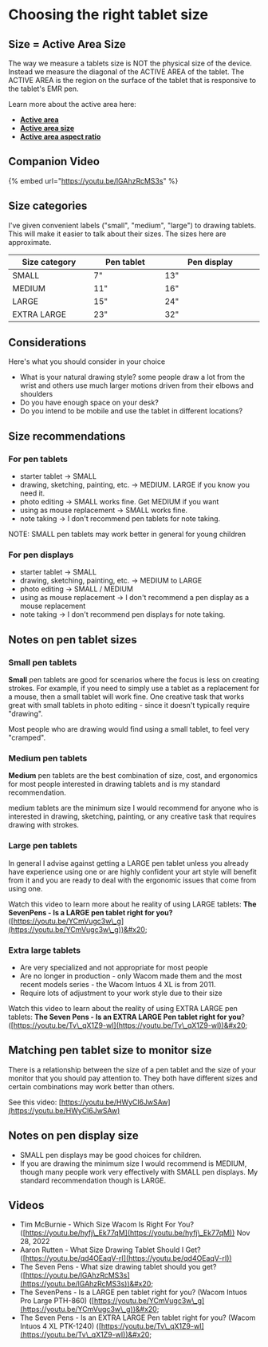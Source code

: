 # Choosing the right tablet size

## Size = Active Area Size

The way we measure a tablets size is NOT the physical size of the device. Instead we measure the diagonal of the ACTIVE AREA of the tablet. The ACTIVE AREA is the region on the surface of the tablet that is responsive to the tablet's EMR pen.

Learn more about the active area here:

* [**Active area**](active-area.md) &#x20;
* [**Active area size**](active-area-size.md)
* [**Active area aspect ratio**](active-area-aspect-ratio.md)

## Companion Video

{% embed url="https://youtu.be/lGAhzRcMS3s" %}



## Size categories

I've given convenient labels ("small", "medium", "large") to drawing tablets. This will make it easier to talk about their sizes. The sizes here are approximate.

<table><thead><tr><th width="188">Size category</th><th width="170.33333333333331">Pen tablet</th><th width="249.66666666666669">Pen display</th></tr></thead><tbody><tr><td>SMALL</td><td>7"</td><td>13"</td></tr><tr><td>MEDIUM</td><td>11"</td><td>16"</td></tr><tr><td>LARGE</td><td>15"</td><td>24"</td></tr><tr><td>EXTRA LARGE</td><td>23"</td><td>32"</td></tr></tbody></table>

## Considerations

Here's what you should consider in your choice

* What is your natural drawing style? some people draw a lot from the wrist and others use much larger motions driven from their elbows and shoulders
* Do you have enough space on your desk?
* Do you intend to be mobile and use the tablet in different locations?

## Size recommendations

### For pen tablets

* starter tablet -> SMALL&#x20;
* drawing, sketching, painting, etc. -> MEDIUM. LARGE if you know you need it.
* photo editing -> SMALL works fine. Get MEDIUM if you want
* using as mouse replacement -> SMALL works fine.&#x20;
* note taking -> I don't recommend pen tablets for note taking.

NOTE: SMALL pen tablets may work better in general for young children

### For pen displays

* starter tablet -> SMALL&#x20;
* drawing, sketching, painting, etc. -> MEDIUM to LARGE&#x20;
* photo editing -> SMALL / MEDIUM&#x20;
* using as mouse replacement -> I don't recommend a pen display as a mouse replacement
* note taking -> I don't recommend pen displays for note taking.

## Notes on pen tablet sizes&#x20;

### **Small pen tablets**

**Small** pen tablets are good for scenarios where the focus is less on creating strokes. For example, if you need to simply use a tablet as a replacement for a mouse, then a small tablet will work fine. One creative task that works great with small tablets in photo editing - since it doesn't typically require "drawing".&#x20;

Most people who are drawing would find using a small tablet, to feel very "cramped".

### Medium pen tablets

**Medium** pen tablets are the best combination of size, cost, and ergonomics for most people interested in drawing tablets and is my standard recommendation.

medium tablets are the minimum size I would recommend for anyone who is interested in drawing, sketching, painting, or any creative task that requires drawing with strokes.

### Large pen tablets

In general I advise against getting a LARGE pen tablet unless you already have experience using one or are highly confident your art style will benefit from it and you are ready to deal with the ergonomic issues that come from using one.

Watch this video to learn more about he reality of using LARGE tablets: **The SevenPens - Is a LARGE pen tablet right for you?** ([https://youtu.be/YCmVugc3w\_g](https://youtu.be/YCmVugc3w\_g))&#x20;

### Extra large tablets

* Are very specialized and not appropriate for most people
* Are no longer in production -  only Wacom made them and the most recent models series - the Wacom Intuos 4 XL is from 2011.
* Require lots of adjustment to your work style due to their size

Watch this video to learn about the reality of using EXTRA LARGE pen tablets: **The Seven Pens - Is an EXTRA LARGE Pen tablet right for you**? ([https://youtu.be/Tv\_qX1Z9-wI](https://youtu.be/Tv\_qX1Z9-wI))&#x20;

## Matching pen tablet size to monitor size

There is a relationship between the size of a pen tablet and the size of your monitor that you should pay attention to. They both have different sizes and certain combinations may work better than others.

See this video: [https://youtu.be/HWyCl6JwSAw](https://youtu.be/HWyCl6JwSAw)

## Notes on pen display size

* SMALL pen displays may be good choices for children.
* If you are drawing the minimum size I would recommend is MEDIUM, though many people work very effectively with SMALL pen displays. My standard recommendation though is LARGE.

## **Videos**

* Tim McBurnie - Which Size Wacom Is Right For You? ([https://youtu.be/hyfj\_Ek77qM](https://youtu.be/hyfj\_Ek77qM)) Nov 28, 2022
* Aaron Rutten - What Size Drawing Tablet Should I Get? ([https://youtu.be/qd4OEaqV-rI](https://youtu.be/qd4OEaqV-rI)) &#x20;
* The Seven Pens - What size drawing tablet should you get? ([https://youtu.be/lGAhzRcMS3s](https://youtu.be/lGAhzRcMS3s))&#x20;
* The SevenPens - Is a LARGE pen tablet right for you? (Wacom Intuos Pro Large PTH-860) ([https://youtu.be/YCmVugc3w\_g](https://youtu.be/YCmVugc3w\_g))&#x20;
* The Seven Pens - Is an EXTRA LARGE Pen tablet right for you? (Wacom Intuos 4 XL PTK-1240) ([https://youtu.be/Tv\_qX1Z9-wI](https://youtu.be/Tv\_qX1Z9-wI))&#x20;

